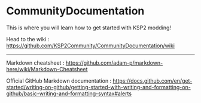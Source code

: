 # CommunityDocumentation
This is where you will learn how to get started with KSP2 modding!

Head to the wiki : https://github.com/KSP2Community/CommunityDocumentation/wiki

------------
Markdown cheatsheet : https://github.com/adam-p/markdown-here/wiki/Markdown-Cheatsheet

Official GitHub Markdown documentation : https://docs.github.com/en/get-started/writing-on-github/getting-started-with-writing-and-formatting-on-github/basic-writing-and-formatting-syntax#alerts
